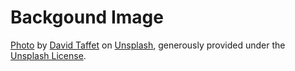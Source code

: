 # Backgound Image
[Photo](https://unsplash.com/photos/5gXPapBz40c) by [David Taffet](https://unsplash.com/@invisibleman_photography) on [Unsplash](https://unsplash.com/), generously provided under the [Unsplash License](https://unsplash.com/license).